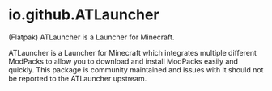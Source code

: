 # io.github.ATLauncher
(Flatpak) ATLauncher is a Launcher for Minecraft.

ATLauncher is a Launcher for Minecraft which integrates multiple different ModPacks to allow you to download and install ModPacks easily and quickly. This package is community maintained and issues with it should not be reported to the ATLauncher upstream.
